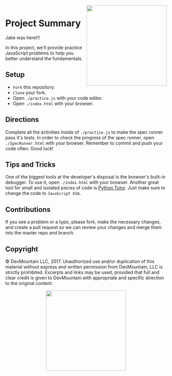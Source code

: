 <img src="https://devmounta.in/img/logowhiteblue.png" width="250" align="right">

# Project Summary

Jake was here!!!

In this project, we'll provide practice JavaScript problems to help you better understand the fundamentals.

## Setup

* `Fork` this repository.
* `Clone` your fork.
* Open `./practice.js` with your code editor.
* Open `./index.html` with your browser.

## Directions

Complete all the activities inside of `./practice.js` to make the spec runner pass it's tests. In order to check the progress of the spec runner, open `./SpecRunner.html` with your browser. Remember to commit and push your code often. Good luck!

## Tips and Tricks

One of the biggest tools at the developer's disposal is the browser's built-in debugger. To use it, open `./index.html` with your browser. Another great tool for small and isolated pieces of code is <a href="http://www.pythontutor.com/visualize.html#">Python Tutor</a>. Just make sure to change the code to `JavaScript ES6`.

## Contributions

If you see a problem or a typo, please fork, make the necessary changes, and create a pull request so we can review your changes and merge them into the master repo and branch.

## Copyright

© DevMountain LLC, 2017. Unauthorized use and/or duplication of this material without express and written permission from DevMountain, LLC is strictly prohibited. Excerpts and links may be used, provided that full and clear credit is given to DevMountain with appropriate and specific direction to the original content.

<p align="center">
<img src="https://devmounta.in/img/logowhiteblue.png" width="250">
</p>

